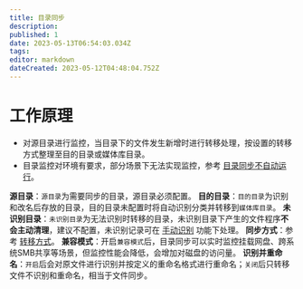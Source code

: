```yaml
---
title: 目录同步
description: 
published: 1
date: 2023-05-13T06:54:03.034Z
tags: 
editor: markdown
dateCreated: 2023-05-12T04:48:04.752Z
---
```


# 工作原理

- 对源目录进行监控，当目录下的文件发生新增时进行转移处理，按设置的转移方式整理至目的目录或媒体库目录。
- 目录监控对环境有要求，部分场景下无法实现监控，参考 [目录同步不自动运行](/常见问题#目录同步不自动运行)。

**源目录**：`源目录`为需要同步的目录，源目录必须配置。
**目的目录**：`目的目录`为识别和改名后存放的目录，目的目录未配置时将自动识别分类并转移到`媒体库目录`。
**未识别目录**：`未识别目录`为无法识别时转移的目录，未识别目录下产生的文件程序**不会主动清理**，建议不配置，未识别记录可在 [手动识别](/媒体整理#手动识别) 功能下处理。
**同步方式**：参考 [转移方式](/名词解释#转移方式)。
**兼容模式**：开启`兼容模式`后，目录同步可以实时监控挂载网盘、跨系统SMB共享等场景，但监控性能会降低，会增加对磁盘的访问量。
**识别并重命名**：`开启`后会对原文件进行识别并按定义的重命名格式进行重命名；`关闭`后只转移文件不识别和重命名，相当于文件同步。

